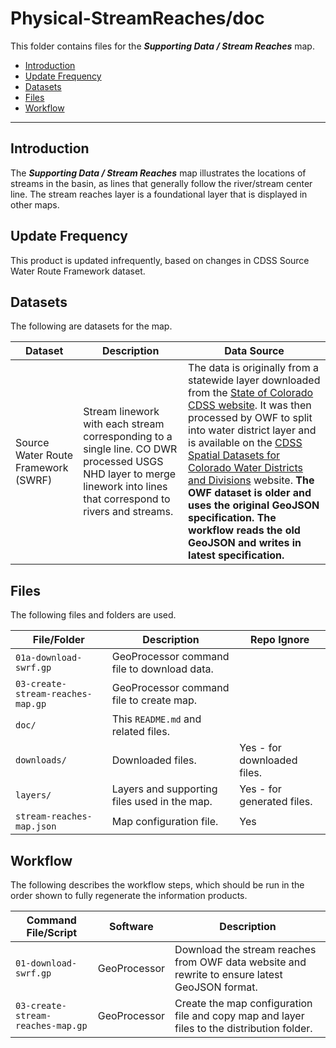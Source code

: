 # Physical-StreamReaches/doc #

This folder contains files for the ***Supporting Data / Stream Reaches*** map.

* [Introduction](#introduction)
* [Update Frequency](#update-frequency)
* [Datasets](#datasets)
* [Files](#files)
* [Workflow](#workflow)

-----------------------------

## Introduction ##

The ***Supporting Data / Stream Reaches*** map illustrates the locations of streams in the basin,
as lines that generally follow the river/stream center line.
The stream reaches layer is a foundational layer that is displayed in other maps.

## Update Frequency ##

This product is updated infrequently,
based on changes in CDSS Source Water Route Framework dataset.

## Datasets ##

The following are datasets for the map.

| **Dataset** | **Description** | **Data Source** |
| -- | -- | -- |
| Source Water Route Framework (SWRF) | Stream linework with each stream corresponding to a single line.  CO DWR processed USGS NHD layer to merge linework into lines that correspond to rivers and streams. | The data is originally from a statewide layer downloaded from the [State of Colorado CDSS website](https://www.colorado.gov/pacific/cdss/gis-data-category).  It was then processed by OWF to split into water district layer and is available on the [CDSS Spatial Datasets for Colorado Water Districts and Divisions](http://data.openwaterfoundation.org/co/cdss-data-spatial-bybasin/) website.  **The OWF dataset is older and uses the original GeoJSON specification.  The workflow reads the old GeoJSON and writes in latest specification.** |

## Files ##

The following files and folders are used.

| **File/Folder** | **Description** | **Repo Ignore** |
| -- | -- | -- |
| `01a-download-swrf.gp` | GeoProcessor command file to download data. | |
| `03-create-stream-reaches-map.gp` | GeoProcessor command file to create map. | |
| `doc/` | This `README.md` and related files. | |
| `downloads/` | Downloaded files. | Yes - for downloaded files. |
| `layers/` | Layers and supporting files used in the map. | Yes - for generated files. |
| `stream-reaches-map.json` | Map configuration file. | Yes |

## Workflow ##

The following describes the workflow steps, which should be run in the order shown to fully regenerate the information products.

| **Command File/Script** | **Software** | **Description** |
| -- | -- | -- |
| `01-download-swrf.gp` | GeoProcessor | Download the stream reaches from OWF data website and rewrite to ensure latest GeoJSON format. |
| `03-create-stream-reaches-map.gp` | GeoProcessor | Create the map configuration file and copy map and layer files to the distribution folder. |
